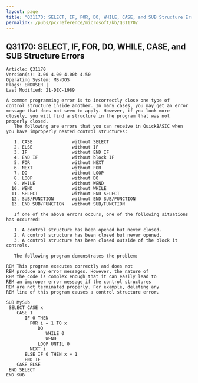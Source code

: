 ```yaml
---
layout: page
title: "Q31170: SELECT, IF, FOR, DO, WHILE, CASE, and SUB Structure Errors"
permalink: /pubs/pc/reference/microsoft/kb/Q31170/
---
```


## Q31170: SELECT, IF, FOR, DO, WHILE, CASE, and SUB Structure Errors

	Article: Q31170
	Version(s): 3.00 4.00 4.00b 4.50
	Operating System: MS-DOS
	Flags: ENDUSER |
	Last Modified: 21-DEC-1989
	
	A common programming error is to incorrectly close one type of
	control structure inside another. In many cases, you may get an error
	message that does not seem to apply. However, if you look more
	closely, you will find a structure in the program that was not
	properly closed.
	   The following are errors that you can receive in QuickBASIC when
	you have improperly nested control structures:
	
	   1. CASE               without SELECT
	   2. ELSE               without IF
	   3. IF                 without END IF
	   4. END IF             without block IF
	   5. FOR                without NEXT
	   6. NEXT               without FOR
	   7. DO                 without LOOP
	   8. LOOP               without DO
	   9. WHILE              without WEND
	  10. WEND               without WHILE
	  11. SELECT             without END SELECT
	  12. SUB/FUNCTION       without END SUB/FUNCTION
	  13. END SUB/FUNCTION   without SUB/FUNCTION
	
	   If one of the above errors occurs, one of the following situations
	has occurred:
	
	   1. A control structure has been opened but never closed.
	   2. A control structure has been closed but never opened.
	   3. A control structure has been closed outside of the block it
	controls.
	
	   The following program demonstrates the problem:
	
	REM This program executes correctly and does not
	REM produce any error messages. However, the nature of
	REM the code is complex enough that it can easily lead to
	REM an improper error message if the control structures
	REM are not terminated properly. For example, deleting any
	REM line of this program causes a control structure error.
	
	SUB MySub
	 SELECT CASE x
	    CASE 1
	       IF 0 THEN
	         FOR i = 1 TO x
	            DO
	               WHILE 0
	               WEND
	            LOOP UNTIL 0
	         NEXT i
	       ELSE IF 0 THEN x = 1
	       END IF
	    CASE ELSE
	 END SELECT
	END SUB
